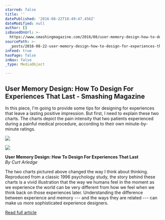 ```yaml
---
starred: false
title: ''
datePublished: '2016-08-22T18:49:47.456Z'
dateModified: null
author: []
isBasedOnUrl: >-
  https://www.smashingmagazine.com/2016/08/user-memory-design-how-to-design-for-experiences-that-last/
sourcePath: >-
  _posts/2016-08-22-user-memory-design-how-to-design-for-experiences-that-last.md
inFeed: true
hasPage: false
inNav: false
_type: MediaObject

---
```

<article style=""><h1>User Memory Design: How To Design For Experiences That Last - Smashing Magazine</h1><p>In this piece, I'm going to provide some tips for designing for experiences that leave a lasting positive impression. But first, I need to explain these two charts. The charts depict the pain intensity that two patients experienced during a painful medical procedure, according to their own minute-by-minute ratings.</p><img src="https://www.smashingmagazine.com/wp-content/uploads/2016/07/charts-pain-over-time-500px.png" /></article>

![](https://the-grid-user-content.s3-us-west-2.amazonaws.com/dfc3dbbd-715c-4f6d-9882-7e8d215279aa.jpg)

**User Memory Design: How To Design For Experiences That Last**  
_By Curt Arledge_

The two charts pictured above changed the way I think about thinking. Reproduced from a classic 1996 psychology study, the story behind these charts is a vivid illustration that the way we humans feel in the moment as we experience the world can be very different from how we feel when we think back on those experiences later. Understanding the difference between experience and memory --- and the ways they are related --- can make us more sophisticated experience designers.

[Read full article][0]

[0]: https://www.smashingmagazine.com/2016/08/user-memory-design-how-to-design-for-experiences-that-last/ "Read complete article"